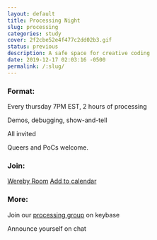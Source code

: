 ```yaml
---
layout: default
title: Processing Night
slug: processing
categories: study
cover: 2f2cbe52e4f477c2dd02b3.gif
status: previous
description: A safe space for creative coding
date: 2019-12-17 02:03:16 -0500
permalink: /:slug/
---
```

<div class="instructions wow">
  <section>
    <h3>Format:</h3>
    <p>Every thursday 7PM EST, 2 hours of processing</p>
    <p>Demos, debugging, show-and-tell</p>
    <p>All invited</p>
    <p>Queers and PoCs welcome.</p>
  </section>
  <section>
    <h3>Join:</h3>
      <a class="action" href="https://whereby.com/praxis_nyc">Wereby Room</a>
  <a class="action" href="/assets/events/processing-night.ics">Add to calendar</a>

  </section>
  <section>
    <h3>More:</h3>
    <p>Join our <a href="https://keybase.io/team/praxis_nyc.processing">processing group</a> on keybase</p>
    <p>Announce yourself on chat</p>
  </section>
</div>
<!-- <div class="reverse">
  <section class="session wow" id="01">
    <div class="counter"></div>
    <ul class="syllabus">
      <li class="title">Preflight</li>
      <li class="meeting">Sunday Dec 29, 4pm at <a href="https://www.google.com/maps/search/mil+mundos/" target="_blank">Mil Mundos Books and Cafe</a></li>
      <li>
      Trying tools we need, writing intro.</li>    
    </ul>
  </section>
 <section class="session wow" id="02">
    <div class="counter"></div>
    <ul class="syllabus">
      <li class="title">Coding environment setup</li>
      <li class="meeting">Tuesday Jan 7, 7pm at <a href="https://www.google.com/maps/place/Phorm+Studios/@40.7136321,-73.9224489,17z/data=!4m8!1m2!2m1!1sphorm+studios!3m4!1s0x89c25f9388561d31:0xafa7577d72c7535c!8m2!3d40.7140542!4d-73.9216073" target="_blank">Phorm Studios</a></li>
      <li>Setting up our coding environment (Don't worry, we got you)</li>  
      <li class="action"> <a href="https://praxis.nyc/p5js-template/">view environment template</a></li>  
      <li class="action"> <a href="https://github.com/praxisnyc/p5js-template/#p5js-template">read instructions</a></li>
    </ul>
  </section>
  <section class="session wow" id="03">
    <div class="counter"></div>
    <ul class="syllabus">
      <li class="title">Sharing and publishing</li>
      <li class="meeting">Tuesday Jan 14, 7pm at <a href="https://www.google.com/maps?q=375+menahan+street" target="_blank">375 menahan Street</a></li>
      <li class="action"> <a href="/assets/events/processing-3.ics">add to calendar</a></li>
      <li>Homework: <a href='https://www.youtube.com/watch?v=c3TeLi6Ns1E&amp;list=PLRqwX-V7Uu6Zy51Q-x9tMWIv9cueOFTFA&amp;t=0s' target='_blank' class='url'>Shapes & Drawing (youtube)</a></li>
      <li>Homework: <a href='https://thecodingtrain.com/Tutorials/1-p5js-basics/1.3-basics-of-drawing.html' target='_blank' class='url'>basics of drawing</a></li>
      <li>Homework: <a href='https://thecodingtrain.com/Tutorials/2-variables/' target='_blank' class='url'>variables</a></li>
      <li>Homework: find p5js inspiration pages (with code)</li>
      <li>Install: new, simpler p5js-template</li>
      <li>Install: <a href='https://desktop.github.com/'>github desktop</a>, push repository as gitHub-pages</li>
      <li>Install & Test: <a href='http://rayban.vision/#projects/sublime-textsync'>Sublime-TextSync</a></li>
    </ul>
  </section>
  <section class="session wow" id="03">
    <div class="counter"></div>
    <ul class="syllabus">
      <li class="meeting">Tuesday Jan 14, 7pm at <a href="https://www.google.com/maps?q=375+menahan+street" target="_blank">375 menahan Street</a></li>
      <li class="action"> <a href="/assets/events/processing-4.ics">add to calendar</a></li>
      <li>We're following <a href='keybase://team/praxis_nyc.processing/books/p5.js%20-%20All%20you%20need%20to%20know.pdf' target='_blank' class='url'>this tutorial</a></li>
      <li class="sig">(keybase link, you must be <a href="https://keybase.io/team/praxis_nyc.processing" target="_blank">a team member</a> to access it)</li>
      <li><a href="https://whereby.com/praxis_nyc">zoom link</a></li>
      <li class="sig">(since some members are overseas)</li>
      <li>present new and simplified <a href='https://github.com/praxisnyc/p5js-template' target='_blank' class='url'>p5js-template</a></li>
      <li>Announce <a href='https://github.com/praxisnyc/p5js-snippets'>p5js-snippets</a>? maybe too soon?</li>
    </ul>
  </section>
</div> -->
